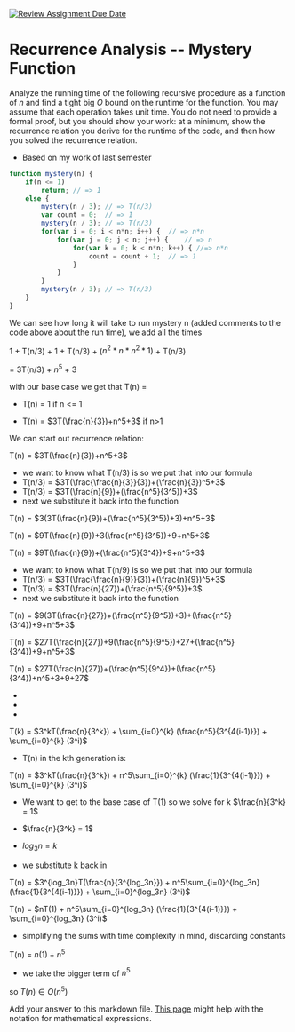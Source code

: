 [![Review Assignment Due Date](https://classroom.github.com/assets/deadline-readme-button-24ddc0f5d75046c5622901739e7c5dd533143b0c8e959d652212380cedb1ea36.svg)](https://classroom.github.com/a/OlW38W4k)
# Recurrence Analysis -- Mystery Function

Analyze the running time of the following recursive procedure as a function of
$n$ and find a tight big $O$ bound on the runtime for the function. You may
assume that each operation takes unit time. You do not need to provide a formal
proof, but you should show your work: at a minimum, show the recurrence relation
you derive for the runtime of the code, and then how you solved the recurrence
relation.

- Based on my work of last semester

```javascript
function mystery(n) {
    if(n <= 1)
        return; // => 1
    else {
        mystery(n / 3); // => T(n/3)
        var count = 0;  // => 1
        mystery(n / 3); // => T(n/3)
        for(var i = 0; i < n*n; i++) {  // => n*n
            for(var j = 0; j < n; j++) {    // => n
                for(var k = 0; k < n*n; k++) { //=> n*n
                    count = count + 1;  // => 1
                }
            }
        }
        mystery(n / 3); // => T(n/3)
    }
}
```

We can see how long it will take to run mystery n (added comments to the code above about the run time), we add all the times

1 + T(n/3) + 1 + T(n/3) + ($n^2 * n * n^2 * 1$) + T(n/3)

= 3T(n/3) + $n^5$ + 3

with our base case we get that T(n) = 

- T(n) = 1 if n <= 1

- T(n) = $3T(\frac{n}{3})+n^5+3$ if n>1

We can start out recurrence relation:

T(n) = $3T(\frac{n}{3})+n^5+3$ 

- we want to know what T(n/3) is so we put that into our formula
- T(n/3) = $3T(\frac{\frac{n}{3}}{3})+(\frac{n}{3})^5+3$
- T(n/3) = $3T(\frac{n}{9})+(\frac{n^5}{3^5})+3$
- next we substitute it back into the function

T(n) = $3(3T(\frac{n}{9})+(\frac{n^5}{3^5})+3)+n^5+3$ 

T(n) = $9T(\frac{n}{9})+3(\frac{n^5}{3^5})+9+n^5+3$

T(n) = $9T(\frac{n}{9})+(\frac{n^5}{3^4})+9+n^5+3$

- we want to know what T(n/9) is so we put that into our formula
- T(n/3) = $3T(\frac{\frac{n}{9}}{3})+(\frac{n}{9})^5+3$
- T(n/3) = $3T(\frac{n}{27})+(\frac{n^5}{9^5})+3$
- next we substitute it back into the function

T(n) = $9(3T(\frac{n}{27})+(\frac{n^5}{9^5})+3)+(\frac{n^5}{3^4})+9+n^5+3$

T(n) = $27T(\frac{n}{27})+9(\frac{n^5}{9^5})+27+(\frac{n^5}{3^4})+9+n^5+3$

T(n) = $27T(\frac{n}{27})+(\frac{n^5}{9^4})+(\frac{n^5}{3^4})+n^5+3+9+27$

-
-
-

T(k) = $3^kT(\frac{n}{3^k}) + \sum_{i=0}^{k} (\frac{n^5}{3^{4(i-1)}}) + \sum_{i=0}^{k} (3^i)$ 

- T(n) in the kth generation is:

T(n) = $3^kT(\frac{n}{3^k}) + n^5\sum_{i=0}^{k} (\frac{1}{3^{4(i-1)}}) + \sum_{i=0}^{k} (3^i)$ 

- We want to get to the base case of T(1) so we solve for k $\frac{n}{3^k} = 1$

- $\frac{n}{3^k} = 1$
- $log_3n = k$
- we substitute k back in 

T(n) = $3^{log_3n}T(\frac{n}{3^{log_3n}}) + n^5\sum_{i=0}^{log_3n} (\frac{1}{3^{4(i-1)}}) + \sum_{i=0}^{log_3n} (3^i)$ 

T(n) = $nT(1) + n^5\sum_{i=0}^{log_3n} (\frac{1}{3^{4(i-1)}}) + \sum_{i=0}^{log_3n} (3^i)$ 

- simplifying the sums with time complexity in mind, discarding constants

T(n) = $n(1) + n^5$

- we take the bigger term of $n^5$

so $T(n) \in O(n^5)$

Add your answer to this markdown file. [This
page](https://docs.github.com/en/get-started/writing-on-github/working-with-advanced-formatting/writing-mathematical-expressions)
might help with the notation for mathematical expressions.
